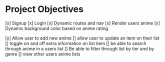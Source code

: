 # Project Objectives
[x] Signup
[x] Login
[x] Dynamic routes and nav
[x] Render users anime
[x] Dynamic background color based on anime rating

[x] Allow user to add new anime
[] allow user to update an item on their list
[] toggle on and off extra information on list item
[] be able to search through anime in a users list
[] Be able to filter through list by tier and by genre
[] view other users anime lists